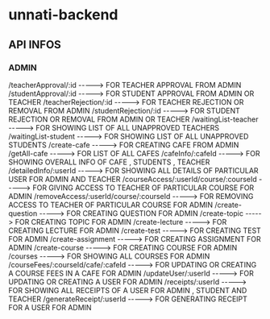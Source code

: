 # unnati-backend 

## API INFOS

### ADMIN
 
/teacherApproval/:id -----> FOR TEACHER APPROVAL FROM ADMIN
/studentApproval/:id -----> FOR STUDENT APPROVAL FROM ADMIN OR TEACHER
/teacherRejection/:id -----> FOR TEACHER REJECTION OR REMOVAL FROM ADMIN
/studentRejection/:id -----> FOR STUDENT REJECTION OR REMOVAL FROM ADMIN OR TEACHER
/waitingList-teacher -----> FOR SHOWING LIST OF ALL UNAPPROVED TEACHERS
/waitingList-student -----> FOR SHOWING LIST OF ALL UNAPPROVED STUDENTS
/create-cafe -----> FOR CREATING CAFE FROM ADMIN
/getAll-cafe -----> FOR LIST OF ALL CAFES
/cafeInfo/:cafeId -----> FOR SHOWING OVERALL INFO OF CAFE , STUDENTS , TEACHER
/detailedInfo/:userId -----> FOR SHOWING ALL DETAILS OF PARTICULAR USER FOR ADMIN AND TEACHER
/courseAccess/:userId/course/:courseId -----> FOR GIVING ACCESS TO TEACHER OF PARTICULAR COURSE FOR ADMIN
/removeAccess/:userId/course/:courseId -----> FOR REMOVING ACCESS TO TEACHER OF PARTICULAR COURSE FOR ADMIN
/create-question -----> FOR CREATING QUESTION FOR ADMIN
/create-topic -----> FOR CREATING TOPIC FOR ADMIN
/create-lecture -----> FOR CREATING LECTURE FOR ADMIN
/create-test -----> FOR CREATING TEST FOR ADMIN
/create-assignment -----> FOR CREATING ASSIGNMENT FOR ADMIN
/create-course -----> FOR CREATING COURSE FOR ADMIN
/courses -----> FOR SHOWING ALL COURSES FOR ADMIN
/courseFees/:courseId/cafe/:cafeId -----> FOR UPDATING OR CREATING A COURSE FEES IN A CAFE FOR ADMIN
/updateUser/:userId -----> FOR UPDATING OR CREATING A USER FOR ADMIN
/receipts/:userId -----> FOR SHOWING ALL RECEIPTS OF A USER FOR ADMIN , STUDENT AND TEACHER
/generateReceipt/:userId -----> FOR GENERATING RECEIPT FOR A USER FOR ADMIN
